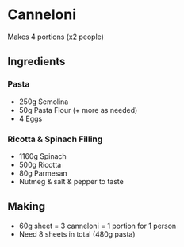 # Canneloni

Makes 4 portions (x2 people)

## Ingredients

### Pasta

* 250g Semolina
* 50g Pasta Flour (+ more as needed)
* 4 Eggs

### Ricotta & Spinach Filling

* 1160g Spinach
* 500g Ricotta
* 80g Parmesan
* Nutmeg & salt & pepper to taste

## Making

* 60g sheet = 3 canneloni = 1 portion for 1 person
* Need 8 sheets in total (480g pasta)

